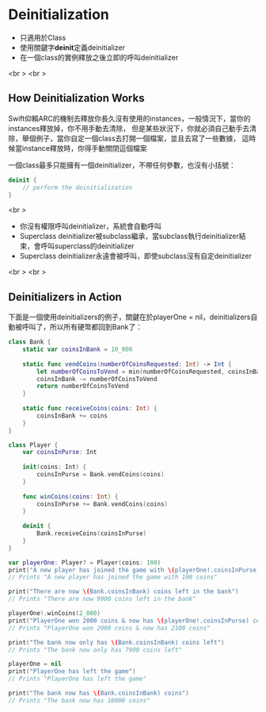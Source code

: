 # Deinitialization

* 只適用於Class
* 使用關鍵字**deinit**定義deinitializer
* 在一個class的實例釋放之後立即的呼叫deinitializer

<br \>
<br \>
## How Deinitialization Works
Swift仰賴ARC的機制去釋放你長久沒有使用的instances，一般情況下，當你的instances釋放掉，你不用手動去清除，
但是某些狀況下，你就必須自己動手去清除，舉個例子，當你自定一個class去打開一個檔案，並且去寫了一些數據，
這時候當instance釋放時，你得手動關閉這個檔案

一個class最多只能擁有一個deinitializer，不帶任何參數，也沒有小括號：
```swift
deinit {
    // perform the deinitialization
}
```

<br \>
* 你沒有權限呼叫deinitializer，系統會自動呼叫
* Superclass deinitializer被subclass繼承，當subclass執行deinitializer結束，會呼叫superclass的deinitializer
* Superclass deinitializer永遠會被呼叫，即使subclass沒有自定deinitializer

<br \>
<br \>
## Deinitializers in Action

下面是一個使用deinitializers的例子，關鍵在於playerOne = nil，deinitializers自動被呼叫了，所以所有硬幣都回到Bank了：
```swift
class Bank {
    static var coinsInBank = 10_000
    
    static func vendCoins(numberOfCoinsRequested: Int) -> Int {
        let numberOfCoinsToVend = min(numberOfCoinsRequested, coinsInBank)
        coinsInBank -= numberOfCoinsToVend
        return numberOfCoinsToVend
    }
    
    static func receiveCoins(coins: Int) {
        coinsInBank += coins
    }
}

class Player {
    var coinsInPurse: Int
    
    init(coins: Int) {
        coinsInPurse = Bank.vendCoins(coins)
    }
    
    func winCoins(coins: Int) {
        coinsInPurse += Bank.vendCoins(coins)
    }
    
    deinit {
        Bank.receiveCoins(coinsInPurse)
    }
}

var playerOne: Player? = Player(coins: 100)
print("A new player has joined the game with \(playerOne!.coinsInPurse) coins")
// Prints "A new player has joined the game with 100 coins"

print("There are now \(Bank.coinsInBank) coins left in the bank")
// Prints "There are now 9900 coins left in the bank"

playerOne!.winCoins(2_000)
print("PlayerOne won 2000 coins & now has \(playerOne!.coinsInPurse) coins")
// Prints "PlayerOne won 2000 coins & now has 2100 coins"

print("The bank now only has \(Bank.coinsInBank) coins left")
// Prints "The bank now only has 7900 coins left"

playerOne = nil
print("PlayerOne has left the game")
// Prints "PlayerOne has left the game"

print("The bank now has \(Bank.coinsInBank) coins")
// Prints "The bank now has 10000 coins"
```
